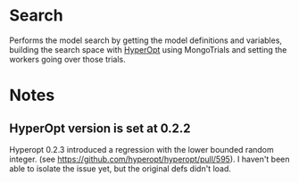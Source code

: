 # Search

Performs the model search by getting the model definitions and variables,
building the search space with [HyperOpt](https://hyperopt.github.io/hyperopt/)
using MongoTrials and setting the workers going over those trials.

# Notes

## HyperOpt version is set at 0.2.2

Hyperopt 0.2.3 introduced a regression with the lower bounded random integer.
(see https://github.com/hyperopt/hyperopt/pull/595).
I haven't been able to isolate the issue yet, but the original defs didn't load.
